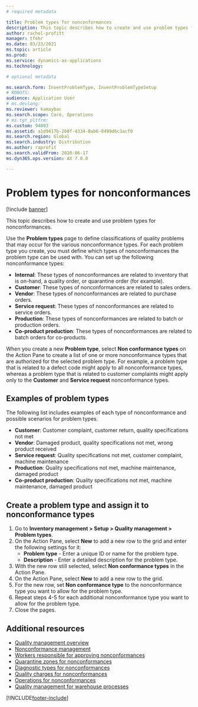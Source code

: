 ```yaml
---
# required metadata

title: Problem types for nonconformances
description: This topic describes how to create and use problem types for nonconformances.
author: rachel-profitt
manager: tfehr
ms.date: 03/23/2021
ms.topic: article
ms.prod:
ms.service: dynamics-ax-applications
ms.technology:

# optional metadata

ms.search.form: InventProblemType, InventProblemTypeSetup
# ROBOTS:
audience: Application User
# ms.devlang:
ms.reviewer: kamaybac
ms.search.scope: Core, Operations
# ms.tgt_pltfrm:
ms.custom: 94003
ms.assetid: a1d9417b-268f-4334-8ab6-8499d6c3acf0
ms.search.region: Global
ms.search.industry: Distribution
ms.author: raprofit
ms.search.validFrom: 2020-06-17
ms.dyn365.ops.version: AX 7.0.0

---
```


# Problem types for nonconformances

[!include [banner](../includes/banner.md)]

This topic describes how to create and use problem types for nonconformances.

Use the **Problem types** page to define classifications of quality problems that may occur for the various nonconformance types. For each problem type you create, you must define which types of nonconformances the problem type can be used with. You can set up the following nonconformance types:

- **Internal**: These types of nonconformances are related to inventory that is on-hand, a quality order, or quarantine order (for example).
- **Customer**: These types of nonconformances are related to sales orders.
- **Vendor**: These types of nonconformances are related to purchase orders.
- **Service request**: These types of nonconformances are related to service orders.
- **Production**: These types of nonconformances are related to batch or production orders.
- **Co-product production**: These types of nonconformances are related to batch orders for co-products.

When you create a new **Problem type**, select **Non conformance types** on the Action Pane to create a list of one or more nonconformance types that are authorized for the selected problem type. For example, a problem type that is related to a defect code might apply to all nonconformance types, whereas a problem type that is related to customer complaints might apply only to the **Customer** and **Service request** nonconformance types.

## Examples of problem types

The following list includes examples of each type of nonconformance and possible scenarios for problem types.

- **Customer**: Customer complaint, customer return, quality specifications not met
- **Vendor**: Damaged product, quality specifications not met, wrong product received
- **Service request**: Quality specifications not met, customer complaint, machine maintenance
- **Production**: Quality specifications not met, machine maintenance, damaged product
- **Co-product production**: Quality specifications not met, machine maintenance, damaged product

## Create a problem type and assign it to nonconformance types

1. Go to **Inventory management >  Setup > Quality management > Problem types**.
1. On the Action Pane, select **New** to add a new row to the grid and enter the following settings for it:
    - **Problem type** - Enter a unique ID or name for the problem type.
    - **Description** - Enter a detailed description for the problem type.
1. With the new row still selected, select **Non conformance types** in the Action Pane.
1. On the Action Pane, select **New** to add a new row to the grid.
1. For the new row, set **Non conformance type** to the nonconformance type you want to allow for the problem type.
1. Repeat steps 4-5 for each additional nonconformance type you want to allow for the problem type.
1. Close the pages.

## Additional resources

- [Quality management overview](quality-management-processes.md)
- [Nonconformance management](enable-nonconformance-management.md)
- [Workers responsible for approving nonconformances](quality-responsible-workers.md)
- [Quarantine zones for nonconformances](quality-quarantine-zones.md)
- [Diagnostic types for nonconformances](quality-diagnostic-types.md)
- [Quality charges for nonconformances](quality-charges.md)
- [Operations for nonconformances](quality-operations.md)
- [Quality management for warehouse processes](quality-management-for-warehouses-processes.md)


[!INCLUDE[footer-include](../../includes/footer-banner.md)]